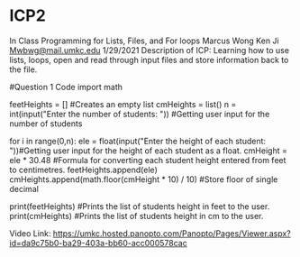 # ICP2
In Class Programming for Lists, Files, and For loops
Marcus Wong Ken Ji
Mwbwg@mail.umkc.edu
1/29/2021
Description of ICP: Learning how to use lists, loops, open and read through input files and store information back to the file.

#Question 1 Code
import math

feetHeights = [] #Creates an empty list
cmHeights = list()
n = int(input("Enter the number of students: ")) #Getting user input for the number of students

for i in range(0,n):
    ele = float(input("Enter the height of each student: "))#Getting user input for the height of each student as a float.
    cmHeight = ele * 30.48 #Formula for converting each student height entered from feet to centimetres.
    feetHeights.append(ele)
    cmHeights.append(math.floor(cmHeight * 10) / 10) #Store floor of single decimal

print(feetHeights) #Prints the list of students height in feet to the user.
print(cmHeights) #Prints the list of students height in cm to the user.







Video Link: https://umkc.hosted.panopto.com/Panopto/Pages/Viewer.aspx?id=da9c75b0-ba29-403a-bb60-acc000578cac
